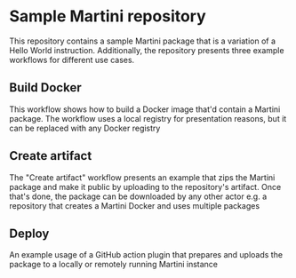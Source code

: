 # Sample Martini repository

This repository contains a sample Martini package that is a variation of a Hello World instruction. Additionally, 
the repository presents three example workflows for different use cases.

## Build Docker

This workflow shows how to build a Docker image that'd contain a Martini package. The workflow uses a local registry 
for presentation reasons, but it can be replaced with any Docker registry

## Create artifact

The "Create artifact" workflow presents an example that zips the Martini package and make it public by uploading to 
the repository's artifact. Once that's done, the package can be downloaded by any other actor e.g. a repository that 
creates a Martini Docker and uses multiple packages

## Deploy 

An example usage of a GitHub action plugin that prepares and uploads the package to a locally or remotely running 
Martini instance